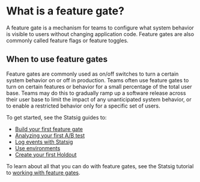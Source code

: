 # What is a feature gate?
A feature gate is a mechanism for teams to configure what system behavior is visible to users without changing application code. Feature gates are also commonly called feature flags or feature toggles. 

## When to use feature gates
Feature gates are commonly used as on/off switches to turn a certain system behavior on or off in production. Teams often use feature gates to turn on certain features or behavior for a small percentage of the total user base. Teams may do this to gradually ramp up a software release across their user base to limit the impact of any unanticipated system behavior, or to enable a restricted behavior only for a specific set of users. 

To get started, see the Statsig guides to:
 - [Build your first feature gate](https://docs.statsig.com/guides/first-feature)
 - [Analyzing your first A/B test](https://docs.statsig.com/guides/first-experiment)
 - [Log events with Statsig](https://docs.statsig.com/guides/logging-events)
 - [Use environments](https://docs.statsig.com/guides/using-environments)
 - [Create your first Holdout](https://docs.statsig.com/guides/first-holdout)

To learn about all that you can do with feature gates, see the Statsig tutorial to [working with feature gates](https://docs.statsig.com/feature-gates/working-with).
